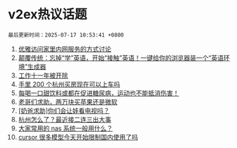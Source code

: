 # v2ex热议话题

`最后更新时间：2025-07-17 10:53:41 +0800`

1. [优雅访问家里内网服务的方式讨论](https://www.v2ex.com/t/1145578)
1. [颠覆传统：忘掉“学”英语，开始“接触”英语！一键给你的浏览器装一个“英语环境”生成器](https://www.v2ex.com/t/1145604)
1. [工作十一年被开除](https://www.v2ex.com/t/1145638)
1. [手里 200 个杭州买房现在可以上车吗](https://www.v2ex.com/t/1145530)
1. [每喝一口甜饮料或都在促进糖尿病，运动也不能抵消伤害！](https://www.v2ex.com/t/1145602)
1. [老哥们求助，两万块买苹果还是微软](https://www.v2ex.com/t/1145610)
1. [[奶爸求助]你们会让娃看电视吗？](https://www.v2ex.com/t/1145730)
1. [杭州怎么了？最近接二连三出大事](https://www.v2ex.com/t/1145713)
1. [大家常用的 nas 系统一般用什么？](https://www.v2ex.com/t/1145720)
1. [cursor 很多模型今天开始限制国内使用了吗](https://www.v2ex.com/t/1145546)


